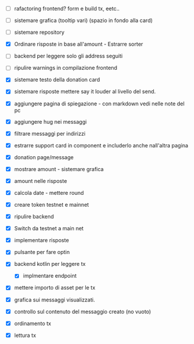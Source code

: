- [ ] rafactoring frontend? form e build tx, eetc..
- [ ] sistemare grafica (tooltip vari) (spazio in fondo alla card)
- [ ] sistemare repository
- [x] Ordinare risposte in base all'amount - Estrarre sorter

- [ ] backend per leggere solo gli address seguiti
- [ ] ripulire warnings in compilazione frontend

- [x] sistemare testo della donation card
- [x] sistemare risposte mettere say it louder al livello del send.
- [x] aggiungere pagina di spiegazione - con markdown vedi nelle note del pc
- [x] aggiungere hug nei messaggi
- [x] filtrare messaggi per indirizzi
- [x] estrarre support card in component e includerlo anche nall'altra pagina
- [x] donation page/message
- [x] mostrare amount - sistemare grafica
- [x] amount nelle risposte
- [x] calcola date - mettere round
- [x] creare token testnet e mainnet
- [x] ripulire backend
- [x] Switch da testnet a main net
- [x] implementare risposte
- [x] pulsante per fare optin
- [x] backend kotlin per leggere tx
  - [x] implmentare endpoint 
- [x] mettere importo di asset per le tx
- [x] grafica sui messaggi visualizzati.
- [x] controllo sul contenuto del messaggio creato (no vuoto)
- [x] ordinamento tx
- [x] lettura tx
